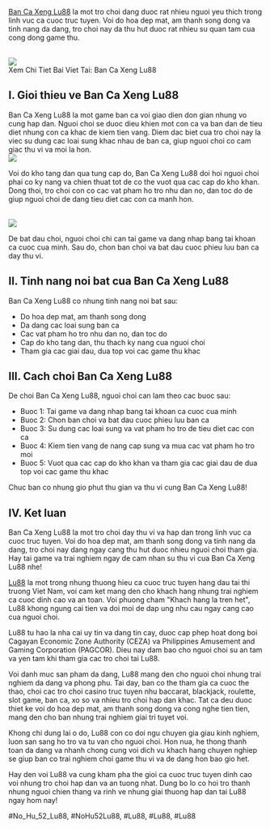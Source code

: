 <p><a href="https://lu88.love/ban-ca-xeng/">Ban Ca Xeng Lu88</a> la mot tro choi dang duoc rat nhieu nguoi yeu thich trong linh vuc ca cuoc truc tuyen. Voi do hoa dep mat, am thanh song dong va tinh nang da dang, tro choi nay da thu hut duoc rat nhieu su quan tam cua cong dong game thu.</p><br><img src="https://lu88.love/wp-content/uploads/2025/02/logo.webp"></br>
Xem Chi Tiet Bai Viet Tai: Ban Ca Xeng Lu88<h2>I. Gioi thieu ve Ban Ca Xeng Lu88</h2><p>Ban Ca Xeng Lu88 la mot game ban ca voi giao dien don gian nhung vo cung hap dan. Nguoi choi se duoc dieu khien mot con ca va ban dan de tieu diet nhung con ca khac de kiem tien vang. Diem dac biet cua tro choi nay la viec su dung cac loai sung khac nhau de ban ca, giup nguoi choi co cam giac thu vi va moi la hon.<br><img src="https://lu88.love/wp-content/uploads/2025/02/logo.webp"></br><p>Voi do kho tang dan qua tung cap do, Ban Ca Xeng Lu88 doi hoi nguoi choi phai co ky nang va chien thuat tot de co the vuot qua cac cap do kho khan. Dong thoi, tro choi con co cac vat pham ho tro nhu dan no, dan toc do de giup nguoi choi de dang tieu diet cac con ca manh hon.</p><br><img src="https://lu88.love/wp-content/uploads/2025/02/logo.webp"></br><p>De bat dau choi, nguoi choi chi can tai game va dang nhap bang tai khoan ca cuoc cua minh. Sau do, chon ban choi va bat dau cuoc phieu luu ban ca day thu vi.<h2>II. Tinh nang noi bat cua Ban Ca Xeng Lu88</h2><p>Ban Ca Xeng Lu88 co nhung tinh nang noi bat sau:</p><ul>
<li>Do hoa dep mat, am thanh song dong</li>
<li>Da dang cac loai sung ban ca</li>
<li>Cac vat pham ho tro nhu dan no, dan toc do</li>
<li>Cap do kho tang dan, thu thach ky nang cua nguoi choi</li>
<li>Tham gia cac giai dau, dua top voi cac game thu khac</li>
</ul><h2>III. Cach choi Ban Ca Xeng Lu88</h2><p>De choi Ban Ca Xeng Lu88, nguoi choi can lam theo cac buoc sau:<ul>
<li>Buoc 1: Tai game va dang nhap bang tai khoan ca cuoc cua minh</li>
<li>Buoc 2: Chon ban choi va bat dau cuoc phieu luu ban ca</li>
<li>Buoc 3: Su dung cac loai sung va vat pham ho tro de tieu diet cac con ca</li>
<li>Buoc 4: Kiem tien vang de nang cap sung va mua cac vat pham ho tro moi</li>
<li>Buoc 5: Vuot qua cac cap do kho khan va tham gia cac giai dau de dua top voi cac game thu khac</li>
</ul><p>Chuc ban co nhung gio phut thu gian va thu vi cung Ban Ca Xeng Lu88!</p><h2>IV. Ket luan</h2><p>Ban Ca Xeng Lu88 la mot tro choi day thu vi va hap dan trong linh vuc ca cuoc truc tuyen. Voi do hoa dep mat, am thanh song dong va tinh nang da dang, tro choi nay dang ngay cang thu hut duoc nhieu nguoi choi tham gia. Hay tai game va trai nghiem ngay de cam nhan su thu vi cua Ban Ca Xeng Lu88 nhe!</p><p><a href="https://lu88.love/">Lu88</a> la mot trong nhung thuong hieu ca cuoc truc tuyen hang dau tai thi truong Viet Nam, voi cam ket mang den cho khach hang nhung trai nghiem ca cuoc dinh cao va an toan. Voi phuong cham "Khach hang la tren het", Lu88 khong ngung cai tien va doi moi de dap ung nhu cau ngay cang cao cua nguoi choi.

Lu88 tu hao la nha cai uy tin va dang tin cay, duoc cap phep hoat dong boi Cagayan Economic Zone Authority (CEZA) va Philippines Amusement and Gaming Corporation (PAGCOR). Dieu nay dam bao cho nguoi choi su an tam va yen tam khi tham gia cac tro choi tai Lu88.

Voi danh muc san pham da dang, Lu88 mang den cho nguoi choi nhung trai nghiem da dang va phong phu. Tai day, ban co the tham gia ca cuoc the thao, choi cac tro choi casino truc tuyen nhu baccarat, blackjack, roulette, slot game, ban ca, xo so va nhieu tro choi hap dan khac. Tat ca deu duoc thiet ke voi do hoa dep mat, am thanh song dong va cong nghe tien tien, mang den cho ban nhung trai nghiem giai tri tuyet voi.

Khong chi dung lai o do, Lu88 con co doi ngu chuyen gia giau kinh nghiem, luon san sang ho tro va tu van cho nguoi choi. Hon nua, he thong thanh toan da dang va nhanh chong cung voi dich vu khach hang chuyen nghiep se giup ban co trai nghiem choi game thu vi va de dang hon bao gio het.

Hay den voi Lu88 va cung kham pha the gioi ca cuoc truc tuyen dinh cao voi nhung tro choi hap dan va an tuong nhat. Dung bo lo co hoi tro thanh nhung nguoi chien thang va rinh ve nhung giai thuong hap dan tai Lu88 ngay hom nay!</p>
#No_Hu_52_Lu88, #NoHu52Lu88, #Lu88, #Lu88, #Lu88
